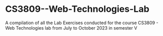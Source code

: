 # CS3809--Web-Technologies-Lab
A compilation of all the Lab Exercises conducted for the course CS3809 - Web Technologies lab from July to October 2023 in semester V 

